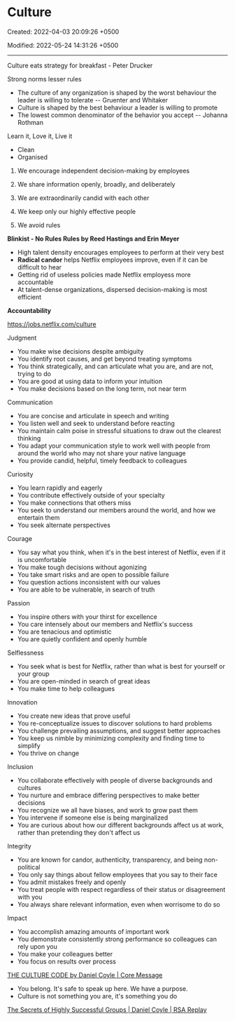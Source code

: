 # Culture

Created: 2022-04-03 20:09:26 +0500

Modified: 2022-05-24 14:31:26 +0500

---

Culture eats strategy for breakfast - Peter Drucker

Strong norms lesser rules


-   The culture of any organization is shaped by the worst behaviour the leader is willing to tolerate -- Gruenter and Whitaker
-   Culture is shaped by the best behaviour a leader is willing to promote
-   The lowest common denominator of the behavior you accept -- Johanna Rothman



Learn it, Love it, Live it
-   Clean
-   Organised



1.  We encourage independent decision-making by employees

2.  We share information openly, broadly, and deliberately

3.  We are extraordinarily candid with each other

4.  We keep only our highly effective people

5.  We avoid rules



**Blinkist - No Rules Rules by Reed Hastings and Erin Meyer**
-   High talent density encourages employees to perform at their very best
-   **Radical candor** helps Netflix employees improve, even if it can be difficult to hear
-   Getting rid of useless policies made Netflix employess more accountable
-   At talent-dense organizations, dispersed decision-making is most efficient



**Accountability**

<https://jobs.netflix.com/culture>

Judgment
-   You make wise decisions despite ambiguity
-   You identify root causes, and get beyond treating symptoms
-   You think strategically, and can articulate what you are, and are not, trying to do
-   You are good at using data to inform your intuition
-   You make decisions based on the long term, not near term

Communication
-   You are concise and articulate in speech and writing
-   You listen well and seek to understand before reacting
-   You maintain calm poise in stressful situations to draw out the clearest thinking
-   You adapt your communication style to work well with people from around the world who may not share your native language
-   You provide candid, helpful, timely feedback to colleagues

Curiosity
-   You learn rapidly and eagerly
-   You contribute effectively outside of your specialty
-   You make connections that others miss
-   You seek to understand our members around the world, and how we entertain them
-   You seek alternate perspectives

Courage
-   You say what you think, when it's in the best interest of Netflix, even if it is uncomfortable
-   You make tough decisions without agonizing
-   You take smart risks and are open to possible failure
-   You question actions inconsistent with our values
-   You are able to be vulnerable, in search of truth

Passion
-   You inspire others with your thirst for excellence
-   You care intensely about our members and Netflix's success
-   You are tenacious and optimistic
-   You are quietly confident and openly humble

Selflessness
-   You seek what is best for Netflix, rather than what is best for yourself or your group
-   You are open-minded in search of great ideas
-   You make time to help colleagues

Innovation
-   You create new ideas that prove useful
-   You re-conceptualize issues to discover solutions to hard problems
-   You challenge prevailing assumptions, and suggest better approaches
-   You keep us nimble by minimizing complexity and finding time to simplify
-   You thrive on change

Inclusion
-   You collaborate effectively with people of diverse backgrounds and cultures
-   You nurture and embrace differing perspectives to make better decisions
-   You recognize we all have biases, and work to grow past them
-   You intervene if someone else is being marginalized
-   You are curious about how our different backgrounds affect us at work, rather than pretending they don't affect us

Integrity
-   You are known for candor, authenticity, transparency, and being non-political
-   You only say things about fellow employees that you say to their face
-   You admit mistakes freely and openly
-   You treat people with respect regardless of their status or disagreement with you
-   You always share relevant information, even when worrisome to do so

Impact
-   You accomplish amazing amounts of important work
-   You demonstrate consistently strong performance so colleagues can rely upon you
-   You make your colleagues better
-   You focus on results over process



[THE CULTURE CODE by Daniel Coyle | Core Message](https://youtu.be/XHMGd6VR2cQ)
-   You belong. It's safe to speak up here. We have a purpose.
-   Culture is not something you are, it's something you do



[The Secrets of Highly Successful Groups | Daniel Coyle | RSA Replay](https://www.youtube.com/watch?v=5T9tRvkXtns)

